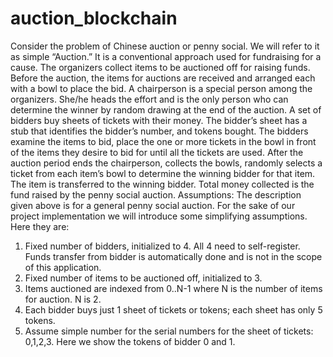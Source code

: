 # auction_blockchain
Consider the problem of Chinese auction or penny social. We will refer to it as simple “Auction.” It is a
conventional approach used for fundraising for a cause. The organizers collect items to be auctioned off
for raising funds. Before the auction, the items for auctions are received and arranged each with a bowl
to place the bid. A chairperson is a special person among the organizers. She/he heads the effort and is
the only person who can determine the winner by random drawing at the end of the auction. A set of
bidders buy sheets of tickets with their money. The bidder’s sheet has a stub that identifies the bidder’s
number, and tokens bought.
The bidders examine the items to bid, place the one or more tickets in the bowl in front of the items they
desire to bid for until all the tickets are used. After the auction period ends the chairperson, collects the
bowls, randomly selects a ticket from each item’s bowl to determine the winning bidder for that item. The
item is transferred to the winning bidder. Total money collected is the fund raised by the penny social
auction.
Assumptions:
The description given above is for a general penny social auction. For the sake of our project
implementation we will introduce some simplifying assumptions. Here they are:
1. Fixed number of bidders, initialized to 4. All 4 need to self-register. Funds transfer from bidder is
automatically done and is not in the scope of this application.
2. Fixed number of items to be auctioned off, initialized to 3.
3. Items auctioned are indexed from 0..N-1 where N is the number of items for auction. N is 2.
4. Each bidder buys just 1 sheet of tickets or tokens; each sheet has only 5 tokens.
5. Assume simple number for the serial numbers for the sheet of tickets: 0,1,2,3. Here we show the
tokens of bidder 0 and 1.
